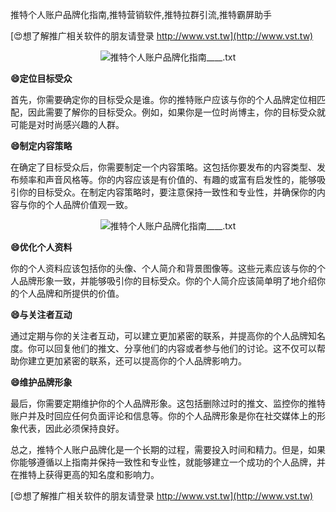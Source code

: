推特个人账户品牌化指南,推特营销软件,推特拉群引流,推特霸屏助手

[😍想了解推广相关软件的朋友请登录 http://www.vst.tw](http://www.vst.tw)

 <center><img src="https://vst.tw/MP4/tuiguang/png/5.png" alt="推特个人账户品牌化指南____.txt"></center>

**😄定位目标受众**

首先，你需要确定你的目标受众是谁。你的推特账户应该与你的个人品牌定位相匹配，因此需要了解你的目标受众。例如，如果你是一位时尚博主，你的目标受众就可能是对时尚感兴趣的人群。

**😄制定内容策略**

在确定了目标受众后，你需要制定一个内容策略。这包括你要发布的内容类型、发布频率和声音风格等。你的内容应该是有价值的、有趣的或富有启发性的，能够吸引你的目标受众。在制定内容策略时，要注意保持一致性和专业性，并确保你的内容与你的个人品牌价值观一致。

 <center><img src="https://vst.tw/MP4/tuiguang/png/8.png" alt="推特个人账户品牌化指南____.txt"></center>

**😄优化个人资料**

你的个人资料应该包括你的头像、个人简介和背景图像等。这些元素应该与你的个人品牌形象一致，并能够吸引你的目标受众。你的个人简介应该简单明了地介绍你的个人品牌和所提供的价值。

**😄与关注者互动**

通过定期与你的关注者互动，可以建立更加紧密的联系，并提高你的个人品牌知名度。你可以回复他们的推文、分享他们的内容或者参与他们的讨论。这不仅可以帮助你建立更加紧密的联系，还可以提高你的个人品牌影响力。

**😄维护品牌形象**

最后，你需要定期维护你的个人品牌形象。这包括删除过时的推文、监控你的推特账户并及时回应任何负面评论和信息等。你的个人品牌形象是你在社交媒体上的形象代表，因此必须保持良好。

总之，推特个人账户品牌化是一个长期的过程，需要投入时间和精力。但是，如果你能够遵循以上指南并保持一致性和专业性，就能够建立一个成功的个人品牌，并在推特上获得更高的知名度和影响力。

[😍想了解推广相关软件的朋友请登录 http://www.vst.tw](http://www.vst.tw)



